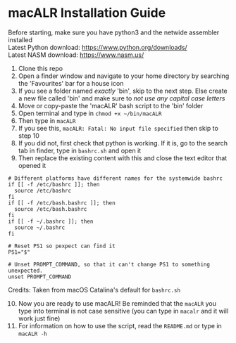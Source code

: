 # macALR Installation Guide

Before starting, make sure you have python3 and the netwide assembler installed  
Latest Python download: <https://www.python.org/downloads/>  
Latest NASM download: <https://www.nasm.us/>

1. Clone this repo
2. Open a finder window and navigate to your home directory by searching the 'Favourites' bar for a house icon
3. If you see a folder named _exactly_ 'bin', skip to the next step. Else create a new file called 'bin' and make sure to _not use any capital case letters_
4. Move or copy-paste the 'macALR' bash script to the 'bin' folder
5. Open terminal and type in `chmod +x ~/bin/macALR`
6. Then type in `macALR`
7. If you see this, `macALR: Fatal: No input file specified` then skip to step 10
8. If you did not, first check that python is working. If it is, go to the search tab in finder, type in `bashrc.sh` and open it
9. Then replace the existing content with this and close the text editor that opened it

```
# Different platforms have different names for the systemwide bashrc
if [[ -f /etc/bashrc ]]; then
  source /etc/bashrc
fi
if [[ -f /etc/bash.bashrc ]]; then
  source /etc/bash.bashrc
fi
if [[ -f ~/.bashrc ]]; then
  source ~/.bashrc
fi

# Reset PS1 so pexpect can find it
PS1="$"

# Unset PROMPT_COMMAND, so that it can't change PS1 to something unexpected.
unset PROMPT_COMMAND
```

Credits: Taken from macOS Catalina's default for `bashrc.sh`

10. Now you are ready to use macALR! Be reminded that the `macALR` you type into terminal is not case sensitive (you can type in `macalr` and it will work just fine)
11. For information on how to use the script, read the `README.md` or type in `macALR -h`

